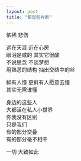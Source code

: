 ```yaml
---
layout: post
title: "都是些片断"
---
```

依稀 悲伤  

远在天涯 近在心房  
眼泪是咸的 其实它很酸  
不说思念 不谈梦想  
用熟悉的结构 抽出交结中的丝  

鲜有人懂 更鲜有人愿意去懂  
其实无需谁懂  

身边的这些人  
大都活在私人小世界  
你我没有区别  
只是我们  
有的部分交叠  
有的部分毫不相干  

一切 大致如此  

							  
		
